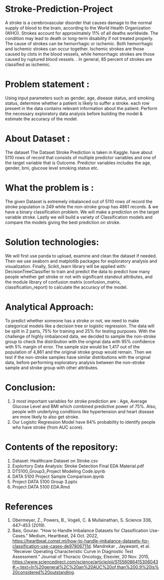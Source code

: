 # Stroke-Prediction-Project

A stroke is a cerebrovascular disorder that causes damage to the normal supply of blood to the brain, according to the World Health Organization (WHO). Strokes account for approximately 11% of all deaths worldwide. The condition may lead to death or long-term disability if not treated properly. The cause of strokes can be hemorrhagic or ischemic. Both hemorrhagic and ischemic strokes can occur together. Ischemic strokes are those caused by clots in the blood vessels, while hemorrhagic strokes are those caused by ruptured blood vessels. . In general, 85 percent of strokes are classified as ischemic. 

# Problem statement :

Using input parameters such as gender, age, disease status, and smoking status, determine whether a patient is likely to suffer a stroke. each row present in the data contains relevant information about the patient. Perform the necessary exploratory data analysis before building the model & estimate the accuracy of the model.

# About Dataset :

The dataset The Dataset Stroke Prediction is taken in Kaggle. have about 5110 rows of record that consists of multiple predictor variables and one of the target variable that is Outcome. Predictor variables includes the age, gender, bmi, glucose level smoking status etc.

# What the problem is :

The given Dataset is extremely inbalanced out of 5110 rows of record the stroke population is 249 while the non-stroke group has 4861 records. & we have a binary classification problem. We will make a prediction on the target variable stroke. Lastly we will build a variety of Classification models and compare the models giving the best prediction on stroke.

# Solution technologies:

We will first use panda to upload, examine and clean the dataset if needed. Then we use seaborn and matplotlib packages for exploratory analysis and visualization. Finally, Scikit_learn library will be applied with: DecisionTreeClassifier to train and predict the data to predict how many people whether get stroke or not with significant standout attributes, and the module library of confusion matrix (confusion_matrix, classification_report) to calculate the accuracy of the model.

# Analytical Approach:

To predict whether someone has a stroke or not, we need to make categorical models like a decision tree or logistic regression. The data will be split in 2 parts, 75% for training and 25% for testing purposes. With the challenge of highly imbalanced data, we decided to sample the non-stroke group to check the distribution with the original data with 95% confidence with 5% margin of error. The sample size would be 1,417 out of the population of 4,861 and the original stroke group would remain. Then we test if the non-stroke samples have similar distributions with the original data, before performing exploratory analysis between the non-stroke sample and stroke group with other attributes.

# Conclusion:
1. 3 most important variables for stroke prediction are : Age, Average Glucose Level and BMI which combined predictive power of 75%. Also, people with underlying conditions like hypertension and heart disease are more likely to also get stroke.
2. Our Logistic Regression Model have 84% probability to identify people who have stroke (from AUC score).

# Contents of the repository:

1. Dataset: Healthcare Dataset on Stroke.csv
2. Explortory Data Analysis: Stroke Detection Final EDA Material.pdf
3. DT5100_Group3_Project Modeling Code.ipynb
4. DATA 5100 Project Sample Comparison.ipynb
5. Project DATA 5100 Group 3.pptx
6. Project DATA 5100 EDA.Rmd


# References

1. Obermeyer, Z., Powers, B., Vogeli, C. & Mullainathan, S. Science 336, 447–453 (2019).
2. Bais, Gourav. “How to Handle Imbalance Datasets for Classification Use-Cases.” Medium, Heartbeat, 24 Oct. 2022, https://heartbeat.comet.ml/how-to-handle-imbalance-datasets-for-classification-use-cases-de97806711d.
Mandrekar , Jayawant, et al. “Receiver Operating Characteristic Curve in Diagnostic Test Assessment.” Journal of Thoracic Oncology, Elsevier, 20 Nov. 2015, https://www.sciencedirect.com/science/article/pii/S1556086415306043#:~:text=In%20general%2C%20an%20AUC%20of,than%200.9%20is%20considered%20outstanding. 
